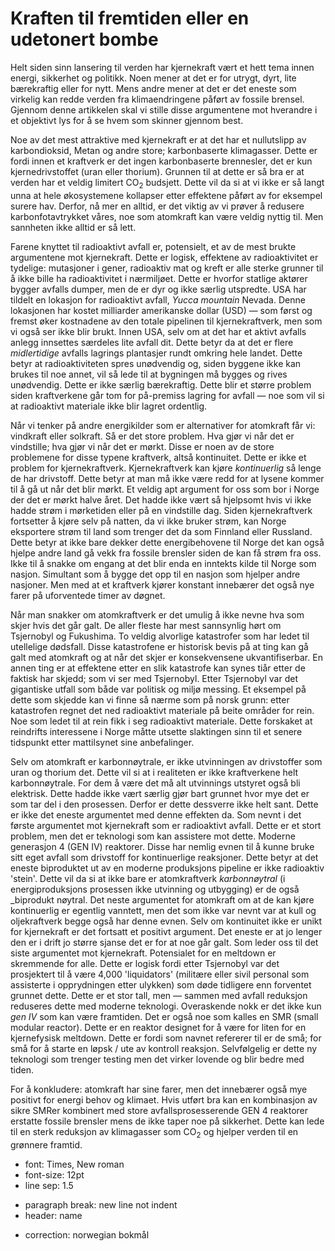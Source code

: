 <!-- 5 (7) model -->

<!-- title -->
# Kraften til fremtiden eller en udetonert bombe
<!-- intro -->

Helt siden sinn lansering til verden har kjernekraft vært et hett tema innen energi, sikkerhet og politikk. Noen mener at det er for utrygt, dyrt, lite bærekraftig eller for nytt. Mens andre mener at det er det eneste som virkelig kan redde verden fra klimaendringene påført av fossile brensel. Gjennom denne artikkelen skal vi stille disse argumentene mot hverandre i et objektivt lys for å se hvem som skinner gjennom best.

<!-- arg1 - for -->
<!-- carbon neutrality -->

Noe av det mest attraktive med kjernekraft er at det har et nullutslipp av karbondioksid, Metan og andre store; karbonbaserte klimagasser. Dette er fordi innen et kraftverk er det ingen karbonbaserte brennesler, det er kun kjernedrivstoffet (uran eller thorium). Grunnen til at dette er så bra er at verden har et veldig limitert CO<sub>2</sub> budsjett. Dette vil da si at vi ikke er så langt unna at hele økosystemene kollapser etter effektene påført av for eksempel surere hav. Derfor, nå mer en alltid, er det viktig av vi prøver å redusere karbonfotavtrykket våres, noe som atomkraft kan være veldig nyttig til. Men sannheten ikke alltid er så lett.

<!-- arg1 - against -->
<!-- nuclear waste -->

Farene knyttet til radioaktivt avfall er, potensielt, et av de mest brukte argumentene mot kjernekraft. Dette er logisk, effektene av radioaktivitet er tydelige: mutasjoner i gener, radioaktiv mat og kreft er alle sterke grunner til å ikke bille ha radioaktivitet i nærmiljøet. Dette er hvorfor statlige aktører bygger avfalls dumper, men de er dyr og ikke særlig utspredte. USA har tildelt en lokasjon for radioaktivt avfall, _Yucca mountain_ Nevada. Denne lokasjonen har kostet milliarder amerikanske dollar (USD) &mdash; som først og fremst øker kostnadene av den totale pipelinen til kjernekraftverk, men som vi også ser ikke blir brukt. Innen USA, selv om at det har et aktivt avfalls anlegg innsettes særdeles lite avfall dit. Dette betyr da at det er flere _midlertidige_ avfalls lagrings plantasjer rundt omkring hele landet. Dette betyr at radioaktiviteten spres unødvendig og, siden byggene ikke kan brukes til noe annet, vil så lede til at bygningen må bygges og rives unødvendig. Dette er ikke særlig bærekraftig. Dette blir et større problem siden kraftverkene går tom for på-premiss lagring for avfall &mdash; noe som vil si at radioaktivt materiale ikke blir lagret ordentlig.

<!-- arg2 - for -->
<!-- non-intermittency -->

Når vi tenker på andre energikilder som er alternativer for atomkraft får vi: vindkraft eller solkraft. Så er det store problem. Hva gjør vi når det er vindstille; hva gjør vi når det er mørkt. Disse er noen av de store problemene for disse typene kraftverk, altså kontinuitet. Dette er ikke et problem for kjernekraftverk. Kjernekraftverk kan kjøre _kontinuerlig_ så lenge de har drivstoff. Dette betyr at man må ikke være redd for at lysene kommer til å gå ut når det blir mørkt. Et veldig apt argument for oss som bor i Norge der det er mørkt halve året. Det hadde ikke vært så hjelpsomt hvis vi ikke hadde strøm i mørketiden eller på en vindstille dag. Siden kjernekraftverk fortsetter å kjøre selv på natten, da vi ikke bruker strøm, kan Norge eksportere strøm til land som trenger det da som Finnland eller Russland. Dette betyr at ikke bare dekker dette energibehovene til Norge det kan også hjelpe andre land gå vekk fra fossile brensler siden de kan få strøm fra oss. Ikke til å snakke om engang at det blir enda en inntekts kilde til Norge som nasjon. Simultant som å bygge det opp til en nasjon som hjelper andre nasjoner. Men med at et kraftverk kjører konstant innebærer det også nye farer på uforventede timer av døgnet.

<!-- arg2 - against -->
<!-- if it goes wrong -->

Når man snakker om atomkraftverk er det umulig å ikke nevne hva som skjer hvis det går galt. De aller fleste har mest sannsynlig hørt om Tsjernobyl og Fukushima. To veldig alvorlige katastrofer som har ledet til utellelige dødsfall. Disse katastrofene er historisk bevis på at ting kan gå galt med atomkraft og at når det skjer er konsekvensene ukvantifiserbar. En annen ting er at effektene etter en slik katastrofe kan synes tiår etter de faktisk har skjedd; som vi ser med Tsjernobyl. Etter Tsjernobyl var det gigantiske utfall som både var politisk og miljø messing. Et eksempel på dette som skjedde kan vi finne så nærme som på norsk grunn: etter katastrofen regnet det ned radioaktivt materiale på beite områder for rein. Noe som ledet til at rein fikk i seg radioaktivt materiale. Dette forskaket at reindrifts interessene i Norge måtte utsette slaktingen sinn til et senere tidspunkt etter mattilsynet sine anbefalinger.

<!-- drøfting -->

Selv om atomkraft er karbonnøytrale, er ikke utvinningen av drivstoffer som uran og thorium det. Dette vil si at i realiteten er ikke kraftverkene helt karbonnøytrale. For dem å være det må alt utvinnings utstyret også bli elektrisk. Dette hadde ikke vært særlig gjør bart grunnet hvor mye det er som tar del i den prosessen. Derfor er dette dessverre ikke helt sant. Dette er ikke det eneste argumentet med denne effekten da. Som nevnt i det første argumentet mot kjernekraft som er radioaktivt avfall. Dette er et stort problem, men det er teknologi som kan assistere mot dette. Moderne generasjon 4 (GEN IV) reaktorer. Disse har nemlig evnen til å kunne bruke sitt eget avfall som drivstoff for kontinuerlige reaksjoner. Dette betyr at det eneste biproduktet ut av en moderne produksjons pipeline er ikke radioaktiv 'stein'. Dette vil da si at ikke bare er atomkraftverk _karbonnøytral_ (i energiproduksjons prosessen ikke utvinning og utbygging) er de også _biprodukt nøytral. Det neste argumentet for atomkraft om at de kan kjøre kontinuerlig er egentlig vanntett, men det som ikke var nevnt var at kull og oljekraftverk begge også har denne evnen. Selv om kontinuitet ikke er unikt for kjernekraft er det fortsatt et positivt argument. Det eneste er at jo lenger den er i drift jo større sjanse det er for at noe går galt. Som leder oss til det siste argumentet mot kjernekraft. Potensialet for en meltdown er skremmende for alle. Dette er logisk fordi etter Tsjernobyl var det prosjektert til å være 4,000 'liquidators' (militære eller sivil personal som assisterte i opprydningen etter ulykken) som døde tidligere enn forventet grunnet dette. Dette er et stor tall, men &mdash; sammen med avfall reduksjon reduseres dette med moderne teknologi. Overaskende nokk er det ikke kun *gen IV* som kan være framtiden. Det er også noe som kalles en SMR (small modular reactor). Dette er en reaktor designet for å være for liten for en kjernefysisk meltdown. Dette er fordi som navnet refererer til er de små; for små for å starte en løpsk / ute av kontroll reaksjon. Selvfølgelig er dette ny teknologi som trenger testing men det virker lovende og blir bedre med tiden.

<!-- konklusion -->

For å konkludere: atomkraft har sine farer, men det innebærer også mye positivt for energi behov og klimaet. Hvis utført bra kan en kombinasjon av sikre SMRer kombinert med store avfallsprosesserende GEN 4 reaktorer erstatte fossile brensler mens de ikke taper noe på sikkerhet. Dette kan lede til en sterk reduksjon av klimagasser som CO<sub>2</sub> og hjelper verden til en grønnere framtid.

<!-- kilder -->

<!-- handoff -->

- font: Times, New roman
- font-size: 12pt
- line sep: 1.5

* paragraph break: new line not indent
* header: name

- correction: norwegian bokmål
